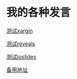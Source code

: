 # 我的各种发言



[测试xargin](http://htmlpreview.github.com/?https://github.com/qiufei/presentations/blob/master/cnx/cnx.html)


[测试reveals](http://htmlpreview.github.com/?https://github.com/qiufei/presentations/blob/master/testreveals.html)

[测试ioslides](http://htmlpreview.github.com/?https://github.com/qiufei/presentations/blob/master/testioslides.html)

[备用地址](https://rawgit.com/qiufei/banking/master/testioslides.html)





